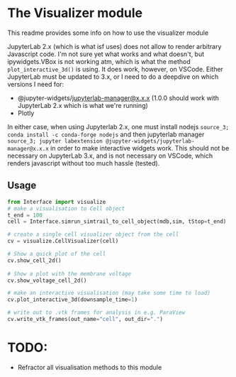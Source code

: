 # The Visualizer module
This readme provides some info on how to use the visualizer module

JupyterLab 2.x (which is what isf uses) does not allow to render arbitrary Javascript code. I'm not sure yet what works and what doesn't, but ipywidgets.VBox is not working atm, which is what the method `plot_interactive_3d()` is using. It does work, however, on VSCode. Either JupyterLab must be updated to 3.x, or I need to do a deepdive on which versions I need for:
- @jupyter-widgets/jupyterlab-manager@x.x.x (1.0.0 should work with JupyterLab 2.x which is what we're running)
- Plotly

In either case, when using Jupyterlab 2.x, one must install nodejs `source_3; conda install -c conda-forge nodejs` and then jupyterlab manager `source_3; jupyter labextension @jupyter-widgets/jupyterlab-manager@x.x.x` in order to make interactive widgets work. This should not be necessary on JupyterLab 3.x, and is not necessary on VSCode, which renders javascript without too much hassle (tested).


## Usage
```python
from Interface import visualize
# make a visualisation to Cell object
t_end = 100
cell = Interface.simrun_simtrail_to_cell_object(mdb,sim, tStop=t_end)

# create a single cell visualizer object from the cell
cv = visualize.CellVisualizer(cell)

# Show a quick plot of the cell
cv.show_cell_2d()
        
# Show a plot with the membrane voltage
cv.show_voltage_cell_2d()

# make an interactive visualisation (may take some time to load)
cv.plot_interactive_3d(downsample_time=1)

# write out to .vtk frames for analysis in e.g. ParaView
cv.write_vtk_frames(out_name="cell", out_dir=".")
```

# TODO:
- Refractor all visualisation methods to this module